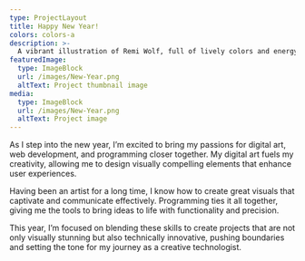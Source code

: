 ```yaml
---
type: ProjectLayout
title: Happy New Year!
colors: colors-a
description: >-
  A vibrant illustration of Remi Wolf, full of lively colors and energy, with a celebratory banner that reads "Happy New Year 2025," capturing the joy and excitement of the new year.
featuredImage:
  type: ImageBlock
  url: /images/New-Year.png
  altText: Project thumbnail image
media:
  type: ImageBlock
  url: /images/New-Year.png
  altText: Project image
---
```

As I step into the new year, I’m excited to bring my passions for digital art, web development, and programming closer together. My digital art fuels my creativity, allowing me to design visually compelling elements that enhance user experiences.

 Having been an artist for a long time, I know how to create great visuals that captivate and communicate effectively. Programming ties it all together, giving me the tools to bring ideas to life with functionality and precision.
 
  This year, I’m focused on blending these skills to create projects that are not only visually stunning but also technically innovative, pushing boundaries and setting the tone for my journey as a creative technologist.
